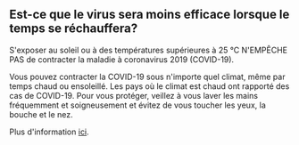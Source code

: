 ## Est-ce que le virus sera moins efficace lorsque le temps se réchauffera?

S'exposer au soleil ou à des températures supérieures à 25 °C N'EMPÊCHE PAS de contracter la maladie à coronavirus 2019 (COVID-19).

Vous pouvez contracter la COVID-19 sous n'importe quel climat, même par temps chaud ou ensoleillé. Les pays où le climat est chaud ont rapporté des cas de COVID-19. Pour vous protéger, veillez à vous laver les mains fréquemment et soigneusement et évitez de vous toucher les yeux, la bouche et le nez.

Plus d'information [ici](https://www.who.int/fr/emergencies/diseases/novel-coronavirus-2019/advice-for-public/myth-busters).
